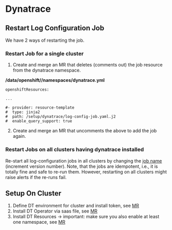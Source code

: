 # Dynatrace

## Restart Log Configuration Job

We have 2 ways of restarting the job.

### Restart Job for a single cluster

1. Create and merge an MR that deletes (comments out) the job resource from the dynatrace namespace.

**/data/openshift/<cluster>/namespaces/dynatrace.yml**
```
openshiftResources:

...

#- provider: resource-template
#  type: jinja2
#  path: /setup/dynatrace/log-config-job.yaml.j2
#  enable_query_support: true
```

2. Create and merge an MR that uncomments the above to add the job again.

### Restart Jobs on all clusters having dynatrace installed

Re-start all log-configuration jobs in all clusters by changing the [job name](https://gitlab.cee.redhat.com/service/app-interface/-/blob/d682a17bf8612a2cc8eee0f5354981b6841e4a6b/resources/setup/dynatrace/log-config-job.yaml.j2#L14) (increment version number).
Note, that the jobs are idempotent, i.e., it is totally fine and safe to re-run them.
However, restarting on all clusters might raise alerts if the re-runs fail.

## Setup On Cluster

1. Define DT environment for cluster and install token, see [MR](https://gitlab.cee.redhat.com/service/app-interface/-/merge_requests/79135)
2. Install DT Operator via saas file, see [MR](https://gitlab.cee.redhat.com/service/app-interface/-/merge_requests/79141)
3. Install DT Resources -> important: make sure you also enable at least one namespace, see [MR](https://gitlab.cee.redhat.com/service/app-interface/-/merge_requests/79143)
